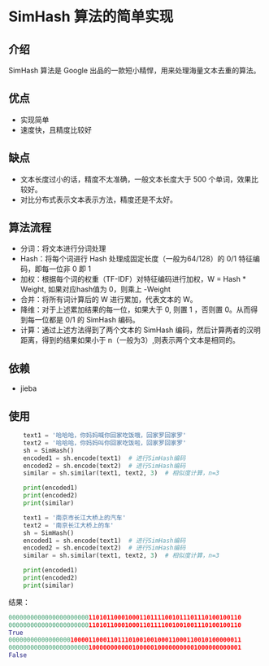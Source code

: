 # SimHash 算法的简单实现

## 介绍
SimHash 算法是 Google 出品的一款短小精悍，用来处理海量文本去重的算法。

## 优点
* 实现简单
* 速度快，且精度比较好
## 缺点
* 文本长度过小的话，精度不太准确，一般文本长度大于 500 个单词，效果比较好。
* 对比分布式表示文本表示方法，精度还是不太好。
## 算法流程
* 分词：将文本进行分词处理
* Hash：将每个词进行 Hash 处理成固定长度（一般为64/128）的 0/1 特征编码，即每一位非 0 即 1
* 加权：根据每个词的权重（TF-IDF）对特征编码进行加权，W = Hash * Weight, 如果对应hash值为 0，则乘上 -Weight
* 合并：将所有词计算后的 W 进行累加，代表文本的 W。
* 降维：对于上述累加结果的每一位，如果大于 0, 则置 1 ，否则置 0。从而得到每一位都是 0/1 的 SimHash 编码。
* 计算：通过上述方法得到了两个文本的 SimHash 编码，然后计算两者的汉明距离，得到的结果如果小于 n（一般为3）,则表示两个文本是相同的。
## 依赖
* jieba
## 使用
```python
    text1 = '哈哈哈，你妈妈喊你回家吃饭哦，回家罗回家罗'
    text2 = '哈哈哈，你妈妈叫你回家吃饭啦，回家罗回家罗'
    sh = SimHash()
    encoded1 = sh.encode(text1)  # 进行SimHash编码
    encoded2 = sh.encode(text2)  # 进行SimHash编码
    similar = sh.similar(text1, text2, 3)  # 相似度计算，n=3

    print(encoded1)
    print(encoded2)
    print(similar)

    text1 = '南京市长江大桥上的汽车'
    text2 = '南京长江大桥上的车'
    sh = SimHash()
    encoded1 = sh.encode(text1)  # 进行SimHash编码
    encoded2 = sh.encode(text2)  # 进行SimHash编码
    similar = sh.similar(text1, text2, 3)  # 相似度计算，n=3

    print(encoded1)
    print(encoded2)
    print(similar)

```
结果：
```python
0000000000000000000000110101100010001101111001011101110100100110
0000000000000000000000110101100010001101111001001001110100100110
True
0000000000000000010000110001101110100100100011000110010100000011
0000000000000000000000100000000000100000100000000001000000000001
False
```
